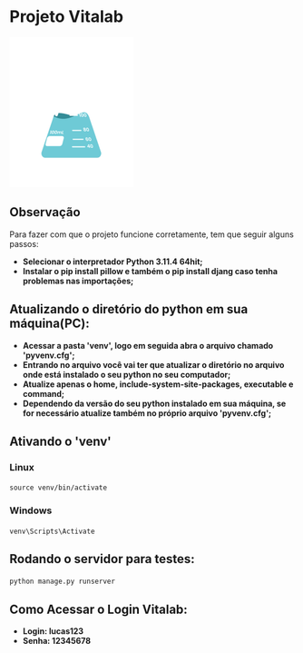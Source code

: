 # Projeto Vitalab

![Vitalab](./templates/static/geral/img/logo.png) 

## Observação

Para fazer com que o projeto funcione corretamente, tem que seguir alguns passos:

 - **Selecionar o interpretador Python 3.11.4 64hit;**
 - **Instalar o pip install pillow e também o pip install djang caso tenha problemas nas importações;**

## Atualizando o diretório do python em sua máquina(PC):

 - **Acessar a pasta 'venv', logo em seguida abra o arquivo chamado 'pyvenv.cfg';**
 - **Entrando no arquivo você vai ter que atualizar o diretório no arquivo onde está instalado o seu python no seu computador;**
 - **Atualize apenas o home, include-system-site-packages, executable e command;**
 - **Dependendo da versão do seu python instalado em sua máquina, se for necessário atualize também no próprio arquivo 'pyvenv.cfg';**

## Ativando o 'venv'

### Linux 

`source venv/bin/activate`

### Windows

`venv\Scripts\Activate`

## Rodando o servidor para testes:

`python manage.py runserver`

## Como Acessar o Login Vitalab:
 
- **Login: lucas123**
- **Senha: 12345678**
 
